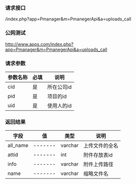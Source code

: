### **请求接口**
/index.php?app=Pmanager&m=PmanegerApi&a=uploads_call
### **公网测试**
http://www.apps.com/index.php?app=Pmanager&m=PmanegerApi&a=uploads_call
### **请求参数**

| 参数名称  |必填|     说明      |
|------|-----|------|
| cid     | 是 |   所在公司id   |
| pid| 是 |  项目的id   |
| uid| 是 |  使用人的id   |

### **返回结果**
|字段        |值          |类型    |说明        |
| ---------  |--------    |-------- |--------  |
|all_name          |-------   |varchar    | 上传文件的全名  |
|attid| -------     |int  |  附件存放表id    |
|info| -------    |varchar  |附件上传路径   |
|name| -------     |varchar  |缩略文件名   |



